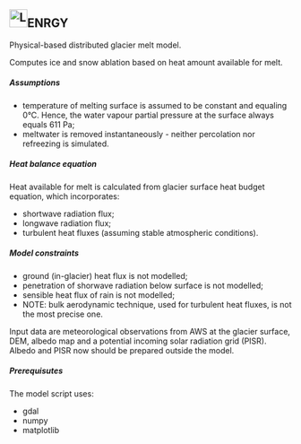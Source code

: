 ## <img alt="Logo" src="https://drive.google.com/uc?export=view&id=18f7qEgNjjDJxzW6cLkSXEg7VFcjywmgL" height="32">ENRGY
Physical-based distributed glacier melt model.

Computes ice and snow ablation based on heat amount available for melt.

##### Assumptions
* temperature of melting surface is assumed to be constant and equaling 0°C.
Hence, the water vapour partial pressure at the surface always equals 611 Pa;
* meltwater is removed instantaneously - neither percolation nor refreezing is simulated.

##### Heat balance equation
Heat available for melt is calculated from glacier surface heat budget equation, which incorporates:
* shortwave radiation flux;
* longwave radiation flux;
* turbulent heat fluxes (assuming stable atmospheric conditions).

##### Model constraints
* ground (in-glacier) heat flux is not modelled;
* penetration of shorwave radiation below surface is not modelled;
* sensible heat flux of rain is not modelled;
* NOTE: bulk aerodynamic technique, used for turbulent heat fluxes, is not the most precise one.

Input data are meteorological observations from AWS at the glacier surface, DEM, albedo map and a potential incoming solar radiation grid (PISR). Albedo and PISR now should be prepared outside the model.

##### Prerequisutes
The model script uses:
* gdal
* numpy
* matplotlib
